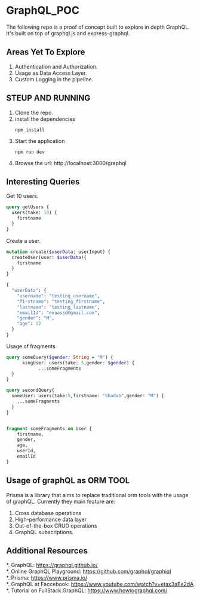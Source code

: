 # GraphQL_POC
The following repo is a proof of concept built to explore in depth GraphQL. It's built on top of graphql.js and express-graphql.

## Areas Yet To Explore
1. Authentication and Authorization.
2. Usage as Data Access Layer.
3. Custom Logging in the pipeline.

## STEUP AND RUNNING
1. Clone the repo.
2. install the dependencies
    ``` nodejs
    npm install
    ```
3. Start the application
    ``` nodejs
    npm run dev
    ```
4. Browse the url: http://localhost:3000/graphql

## Interesting Queries
Get 10 users.
``` graphQL
query getUsers {
  users(take: 10) {
    firstname
  }
}
```
Create a user.
``` graphQL
mutation create($userData: userInput) {
  createUser(user: $userData){
    firstname
  }
}

{
  "userData": {
    "username": "testing_username",
    "firstname": "testing_firstname",
    "lastname": "testing_lastname",
    "emailId": "eeaassd@gmail.com",
    "gender": "M",
    "age": 12
  }
}
```
Usage of fragments
``` graphQL
query someQuery($gender: String = "M") {
      kingUser: users(take: 5,gender: $gender) {
			...someFragments
  }
}

query secondQuery{
  someUser: users(take:5,firstname: "Shadab",gender: "M") {
    ...someFragments
  } 
}


fragment someFragments on User {
    firstname,
    gender,
    age,
    userId,
    emailId
}
```

## Usage of graphQL as ORM TOOL
Prisma is a library that aims to replace traditional orm tools with the usage of graphQL. Currently they main feature are:
1.  Cross database operations
2.  High-performance data layer
3.  Out-of-the-box CRUD operations
4.  GraphQL subscriptions.

## Additional Resources
*.  GraphQL: https://graphql.github.io/     
*.  Online GraphQL Playground: https://github.com/graphql/graphiql      
*.  Prisma: https://www.prisma.io/      
*.  GraphQL at Faccebook: https://www.youtube.com/watch?v=etax3aEe2dA       
*.  Tutorial on FullStack GraphQL: https://www.howtographql.com/        